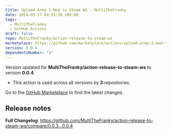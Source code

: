 ```yaml
---
title: Upload Arma 3 Mod to Steam WS - MultiTheFranky
date: 2024-05-17 03:33:38 +00:00
tags:
  - MultiTheFranky
  - GitHub Actions
draft: false
repo: MultiTheFranky/action-release-to-steam-ws
marketplace: https://github.com/marketplace/actions/upload-arma-3-mod-to-steam-ws-multithefranky
version: 0.0.4
dependentsNumber: "3"
---
```



Version updated for **MultiTheFranky/action-release-to-steam-ws** to version **0.0.4**.
- This action is used across all versions by **3** repositories.

Go to the [GitHub Marketplace](https://github.com/marketplace/actions/upload-arma-3-mod-to-steam-ws-multithefranky) to find the latest changes.

## Release notes

**Full Changelog**: https://github.com/MultiTheFranky/action-release-to-steam-ws/compare/0.0.3...0.0.4
